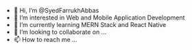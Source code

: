 - 👋 Hi, I’m @SyedFarrukhAbbas
- 👀 I’m interested in Web and Mobile Application Development
- 🌱 I’m currently learning MERN Stack and React Native
- 💞️ I’m looking to collaborate on ...
- 📫 How to reach me ...

<!---
SyedFarrukhAbbas/SyedFarrukhAbbas is a ✨ special ✨ repository because its `README.md` (this file) appears on your GitHub profile.
You can click the Preview link to take a look at your changes.
--->

